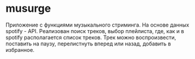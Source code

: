 # musurge
Приложение с функциями музыкального стриминга. На основе данных spotify - API. Реализован поиск треков, выбор плейлиста, где, как и в spotify располагается список треков. Трек можно воспроизвести, поставить на паузу, перелистнуть вперед или назад, добавить в избранное.    
